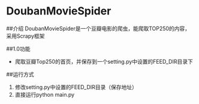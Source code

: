# DoubanMovieSpider

##介绍
DoubanMovieSpider是一个豆瓣电影的爬虫，能爬取TOP250的内容，采用Scrapy框架


##1.0功能
- 爬取豆瓣Top250的首页，并保存到一个setting.py中设置的FEED_DIR目录下


##运行方式
1. 修改setting.py中设置的FEED_DIR目录（保存地址）
2. 直接运行python main.py
